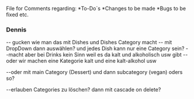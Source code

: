 File for Comments regarding:
*To-Do´s
*Changes to be made
*Bugs to be fixed 
 etc.



### Dennis
-- gucken wie man das mit Dishes und Dishes Category macht
-- mit DropDown dann auswählen? und jedes Dish kann nur eine Category sein?
--macht aber bei Drinks kein Sinn weil es da kalt und alkoholisch usw gibt
-- oder wir machen eine Kategorie kalt und eine kalt-alkohol usw

--oder mit main Category (Dessert) und dann subcategory (vegan) oders so?


--erlauben Categories zu löschen? dann mit cascade on delete?